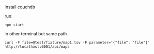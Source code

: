


Install couchdb


run:

```
npm start
```
in other terminal but same path

```
curl -F file=@test/fixture/map1.tsv -F parameter='{"file": "file"}'  http://localhost:6001/api/maps
```
